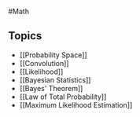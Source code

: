 #Math
## Topics
* [[Probability Space]]
* [[Convolution]]
* [[Likelihood]]
* [[Bayesian Statistics]]
* [[Bayes' Theorem]]
* [[Law of Total Probability]]
* [[Maximum Likelihood Estimation]]